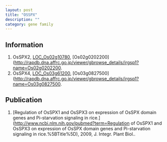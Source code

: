```yaml
---
layout: post
title: "OSSPX"
description: ""
category: gene family
---
```


## Information
1. OsSPX2, [LOC_Os02g10780](http://rice.plantbiology.msu.edu/cgi-bin/ORF_infopage.cgi?orf=LOC_Os02g10780), [Os02g0202200](http://rapdb.dna.affrc.go.jp/viewer/gbrowse_details/irgsp1?name=Os02g0202200.
2. OsSPX4, [LOC_Os03g61200](http://rice.plantbiology.msu.edu/cgi-bin/ORF_infopage.cgi?orf=LOC_Os03g61200), [Os03g0827500](http://rapdb.dna.affrc.go.jp/viewer/gbrowse_details/irgsp1?name=Os03g0827500.

## Publication
1. [Regulation of OsSPX1 and OsSPX3 on expression of OsSPX domain genes and Pi-starvation signaling in rice.](http://www.ncbi.nlm.nih.gov/pubmed?term=Regulation of OsSPX1 and OsSPX3 on expression of OsSPX domain genes and Pi-starvation signaling in rice.%5BTitle%5D), 2009, J. Integr. Plant Biol..


